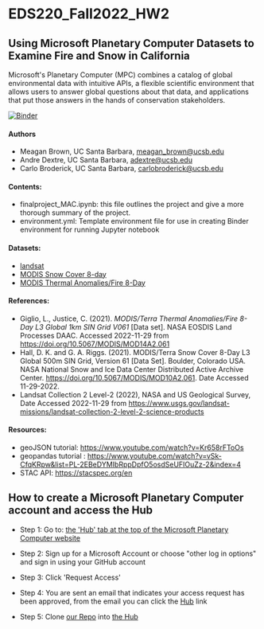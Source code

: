 # EDS220_Fall2022_HW2

## Using Microsoft Planetary Computer Datasets to Examine Fire and Snow in California

Microsoft's Planetary Computer (MPC) combines a catalog of global environmental data with intuitive APIs, a flexible scientific environment that allows users to answer global questions about that data, and applications that put those answers in the hands of conservation stakeholders.

[![Binder](https://mybinder.org/badge_logo.svg)](https://mybinder.org/v2/gh/EDS220-Fall2022-org/homework-2-mac/HEAD)

#### Authors
- Meagan Brown, UC Santa Barbara, meagan_brown@ucsb.edu
- Andre Dextre, UC Santa Barbara, adextre@ucsb.edu
- Carlo Broderick, UC Santa Barbara, carlobroderick@ucsb.edu

#### Contents:
- finalproject_MAC.ipynb: this file outlines the project and give a more thorough summary of the project. 
- environment.yml: Template environment file for use in creating Binder environment for running Jupyter notebook

#### Datasets:
- [landsat](https://www.nasa.gov/mission_pages/landsat/overview/index.html)
- [MODIS Snow Cover 8-day](https://planetarycomputer.microsoft.com/dataset/modis-10A2-061)
- [MODIS Thermal Anomalies/Fire 8-Day](https://planetarycomputer.microsoft.com/dataset/modis-14A2-061)

#### References:
- Giglio, L., Justice, C. (2021). <i>MODIS/Terra Thermal Anomalies/Fire 8-Day L3 Global 1km SIN Grid V061</i> [Data set]. NASA EOSDIS Land Processes DAAC. Accessed 2022-11-29 from https://doi.org/10.5067/MODIS/MOD14A2.061
- Hall, D. K. and G. A. Riggs. (2021). MODIS/Terra Snow Cover 8-Day L3 Global 500m SIN Grid, Version 61 [Data Set]. Boulder, Colorado USA. NASA National Snow and Ice Data Center Distributed Active Archive Center. https://doi.org/10.5067/MODIS/MOD10A2.061. Date Accessed 11-29-2022.
- Landsat Collection 2 Level-2 (2022), NASA and US Geological Survey, Date Accessed 2022-11-29 from https://www.usgs.gov/landsat-missions/landsat-collection-2-level-2-science-products

#### Resources:
- geoJSON tutorial: https://www.youtube.com/watch?v=Kr658rFToOs
- geopandas tutorial : https://www.youtube.com/watch?v=vSk-CfqKRpw&list=PL-2EBeDYMIbRppDpfO5osdSeUFIOuZz-2&index=4
- STAC API: https://stacspec.org/en

## How to create a Microsoft Planetary Computer account and access the Hub

- Step 1: Go to: [the 'Hub' tab at the top of the Microsoft Planetary Computer website](https://planetarycomputer.microsoft.com)

- Step 2: Sign up for a Microsoft Account or choose "other log in options" and sign in using your GitHub account

- Step 3: Click 'Request Access' 

- Step 4: You are sent an email that indicates your access request has been approved, from the email you can click the [Hub](https://planetarycomputer.microsoft.com/compute) link 

- Step 5: Clone [our Repo](https://github.com/EDS220-Fall2022-org/homework-2-mac) into [the Hub](https://planetarycomputer.microsoft.com/compute)
